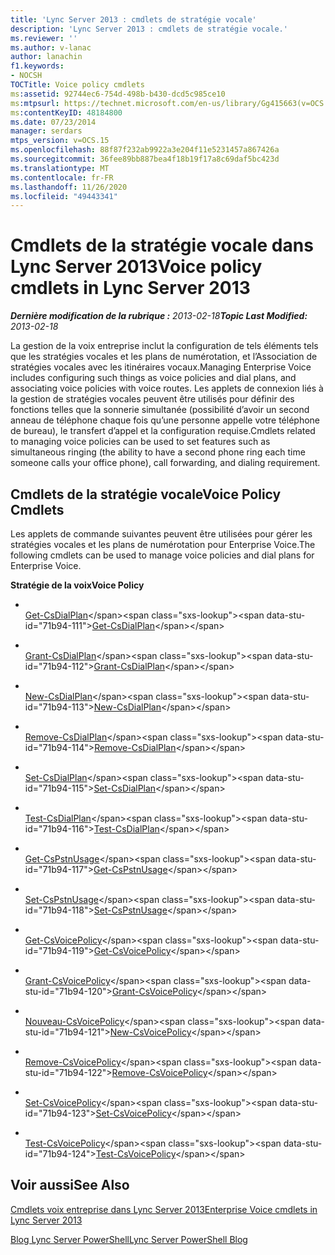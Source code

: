 ```yaml
---
title: 'Lync Server 2013 : cmdlets de stratégie vocale'
description: 'Lync Server 2013 : cmdlets de stratégie vocale.'
ms.reviewer: ''
ms.author: v-lanac
author: lanachin
f1.keywords:
- NOCSH
TOCTitle: Voice policy cmdlets
ms:assetid: 92744ec6-754d-498b-b430-dcd5c985ce10
ms:mtpsurl: https://technet.microsoft.com/en-us/library/Gg415663(v=OCS.15)
ms:contentKeyID: 48184800
ms.date: 07/23/2014
manager: serdars
mtps_version: v=OCS.15
ms.openlocfilehash: 88f87f232ab9922a3e204f11e5231457a867426a
ms.sourcegitcommit: 36fee89bb887bea4f18b19f17a8c69daf5bc423d
ms.translationtype: MT
ms.contentlocale: fr-FR
ms.lasthandoff: 11/26/2020
ms.locfileid: "49443341"
---
```

# <a name="voice-policy-cmdlets-in-lync-server-2013"></a><span data-ttu-id="71b94-103">Cmdlets de la stratégie vocale dans Lync Server 2013</span><span class="sxs-lookup"><span data-stu-id="71b94-103">Voice policy cmdlets in Lync Server 2013</span></span>

<div data-xmlns="http://www.w3.org/1999/xhtml">

<div class="topic" data-xmlns="http://www.w3.org/1999/xhtml" data-msxsl="urn:schemas-microsoft-com:xslt" data-cs="https://msdn.microsoft.com/">

<div data-asp="https://msdn2.microsoft.com/asp">



</div>

<div id="mainSection">

<div id="mainBody"><span data-ttu-id="71b94-104">

<span> </span></span><span class="sxs-lookup"><span data-stu-id="71b94-104">

<span> </span></span></span>

<span data-ttu-id="71b94-105">_**Dernière modification de la rubrique :** 2013-02-18_</span><span class="sxs-lookup"><span data-stu-id="71b94-105">_**Topic Last Modified:** 2013-02-18_</span></span>

<span data-ttu-id="71b94-106">La gestion de la voix entreprise inclut la configuration de tels éléments tels que les stratégies vocales et les plans de numérotation, et l’Association de stratégies vocales avec les itinéraires vocaux.</span><span class="sxs-lookup"><span data-stu-id="71b94-106">Managing Enterprise Voice includes configuring such things as voice policies and dial plans, and associating voice policies with voice routes.</span></span> <span data-ttu-id="71b94-107">Les applets de connexion liés à la gestion de stratégies vocales peuvent être utilisés pour définir des fonctions telles que la sonnerie simultanée (possibilité d’avoir un second anneau de téléphone chaque fois qu’une personne appelle votre téléphone de bureau), le transfert d’appel et la configuration requise.</span><span class="sxs-lookup"><span data-stu-id="71b94-107">Cmdlets related to managing voice policies can be used to set features such as simultaneous ringing (the ability to have a second phone ring each time someone calls your office phone), call forwarding, and dialing requirement.</span></span>

<div>

## <a name="voice-policy-cmdlets"></a><span data-ttu-id="71b94-108">Cmdlets de la stratégie vocale</span><span class="sxs-lookup"><span data-stu-id="71b94-108">Voice Policy Cmdlets</span></span>

<span data-ttu-id="71b94-109">Les applets de commande suivantes peuvent être utilisées pour gérer les stratégies vocales et les plans de numérotation pour Enterprise Voice.</span><span class="sxs-lookup"><span data-stu-id="71b94-109">The following cmdlets can be used to manage voice policies and dial plans for Enterprise Voice.</span></span>

<span data-ttu-id="71b94-110">**Stratégie de la voix**</span><span class="sxs-lookup"><span data-stu-id="71b94-110">**Voice Policy**</span></span>

  - <span></span>  
    <span data-ttu-id="71b94-111">[Get-CsDialPlan](https://technet.microsoft.com/library/Gg413043(v=OCS.15))</span><span class="sxs-lookup"><span data-stu-id="71b94-111">[Get-CsDialPlan](https://technet.microsoft.com/library/Gg413043(v=OCS.15))</span></span>

  - <span></span>  
    <span data-ttu-id="71b94-112">[Grant-CsDialPlan](https://technet.microsoft.com/library/Gg398547(v=OCS.15))</span><span class="sxs-lookup"><span data-stu-id="71b94-112">[Grant-CsDialPlan](https://technet.microsoft.com/library/Gg398547(v=OCS.15))</span></span>

  - <span></span>  
    <span data-ttu-id="71b94-113">[New-CsDialPlan](https://technet.microsoft.com/library/Gg425860(v=OCS.15))</span><span class="sxs-lookup"><span data-stu-id="71b94-113">[New-CsDialPlan](https://technet.microsoft.com/library/Gg425860(v=OCS.15))</span></span>

  - <span></span>  
    <span data-ttu-id="71b94-114">[Remove-CsDialPlan](https://technet.microsoft.com/library/Gg398791(v=OCS.15))</span><span class="sxs-lookup"><span data-stu-id="71b94-114">[Remove-CsDialPlan](https://technet.microsoft.com/library/Gg398791(v=OCS.15))</span></span>

  - <span></span>  
    <span data-ttu-id="71b94-115">[Set-CsDialPlan](https://technet.microsoft.com/library/Gg398644(v=OCS.15))</span><span class="sxs-lookup"><span data-stu-id="71b94-115">[Set-CsDialPlan](https://technet.microsoft.com/library/Gg398644(v=OCS.15))</span></span>

  - <span></span>  
    <span data-ttu-id="71b94-116">[Test-CsDialPlan](https://technet.microsoft.com/library/Gg399024(v=OCS.15))</span><span class="sxs-lookup"><span data-stu-id="71b94-116">[Test-CsDialPlan](https://technet.microsoft.com/library/Gg399024(v=OCS.15))</span></span>

<!-- end list -->

  - <span></span>  
    <span data-ttu-id="71b94-117">[Get-CsPstnUsage](https://technet.microsoft.com/library/Gg412734(v=OCS.15))</span><span class="sxs-lookup"><span data-stu-id="71b94-117">[Get-CsPstnUsage](https://technet.microsoft.com/library/Gg412734(v=OCS.15))</span></span>

  - <span></span>  
    <span data-ttu-id="71b94-118">[Set-CsPstnUsage](https://technet.microsoft.com/library/Gg399069(v=OCS.15))</span><span class="sxs-lookup"><span data-stu-id="71b94-118">[Set-CsPstnUsage](https://technet.microsoft.com/library/Gg399069(v=OCS.15))</span></span>

<!-- end list -->

  - <span></span>  
    <span data-ttu-id="71b94-119">[Get-CsVoicePolicy](https://technet.microsoft.com/library/Gg398101(v=OCS.15))</span><span class="sxs-lookup"><span data-stu-id="71b94-119">[Get-CsVoicePolicy](https://technet.microsoft.com/library/Gg398101(v=OCS.15))</span></span>

  - <span></span>  
    <span data-ttu-id="71b94-120">[Grant-CsVoicePolicy](https://technet.microsoft.com/library/Gg398828(v=OCS.15))</span><span class="sxs-lookup"><span data-stu-id="71b94-120">[Grant-CsVoicePolicy](https://technet.microsoft.com/library/Gg398828(v=OCS.15))</span></span>

  - <span></span>  
    <span data-ttu-id="71b94-121">[Nouveau-CsVoicePolicy](https://technet.microsoft.com/library/Gg425856(v=OCS.15))</span><span class="sxs-lookup"><span data-stu-id="71b94-121">[New-CsVoicePolicy](https://technet.microsoft.com/library/Gg425856(v=OCS.15))</span></span>

  - <span></span>  
    <span data-ttu-id="71b94-122">[Remove-CsVoicePolicy](https://technet.microsoft.com/library/Gg398309(v=OCS.15))</span><span class="sxs-lookup"><span data-stu-id="71b94-122">[Remove-CsVoicePolicy](https://technet.microsoft.com/library/Gg398309(v=OCS.15))</span></span>

  - <span></span>  
    <span data-ttu-id="71b94-123">[Set-CsVoicePolicy](https://technet.microsoft.com/library/Gg399021(v=OCS.15))</span><span class="sxs-lookup"><span data-stu-id="71b94-123">[Set-CsVoicePolicy](https://technet.microsoft.com/library/Gg399021(v=OCS.15))</span></span>

  - <span></span>  
    <span data-ttu-id="71b94-124">[Test-CsVoicePolicy](https://technet.microsoft.com/library/Gg398310(v=OCS.15))</span><span class="sxs-lookup"><span data-stu-id="71b94-124">[Test-CsVoicePolicy](https://technet.microsoft.com/library/Gg398310(v=OCS.15))</span></span>

</div>

<div>

## <a name="see-also"></a><span data-ttu-id="71b94-125">Voir aussi</span><span class="sxs-lookup"><span data-stu-id="71b94-125">See Also</span></span>


[<span data-ttu-id="71b94-126">Cmdlets voix entreprise dans Lync Server 2013</span><span class="sxs-lookup"><span data-stu-id="71b94-126">Enterprise Voice cmdlets in Lync Server 2013</span></span>](lync-server-2013-enterprise-voice-cmdlets.md)  


[<span data-ttu-id="71b94-127">Blog Lync Server PowerShell</span><span class="sxs-lookup"><span data-stu-id="71b94-127">Lync Server PowerShell Blog</span></span>](https://go.microsoft.com/fwlink/p/?linkid=203150)  
  

<span data-ttu-id="71b94-128"></div>

</div>

<span> </span>

</div>

</div>

</span><span class="sxs-lookup"><span data-stu-id="71b94-128"></div>

</div>

<span> </span>

</div>

</div>

</span></span></div>

